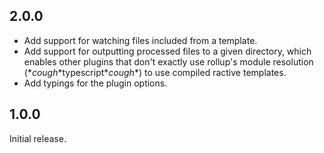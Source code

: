 ## 2.0.0

* Add support for watching files included from a template.
* Add support for outputting processed files to a given directory, which enables other plugins that don't exactly use rollup's module resolution (\**cough*\*typescript\**cough*\*) to use compiled ractive templates.
* Add typings for the plugin options.

## 1.0.0

Initial release.
